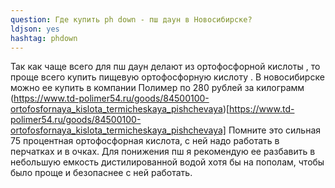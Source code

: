 ```yaml
---
question: Где купить ph down - пш даун в Новосибирске?
ldjson: yes 
hashtag: phdown
---
```


Так как чаще всего для пш даун делают из ортофосфорной кислоты , то проще всего купить пищевую ортофосфорную кислоту .
В новосибирске можно ее купить в компании Полимер по 280 рублей за килограмм (https://www.td-polimer54.ru/goods/84500100-ortofosfornaya_kislota_termicheskaya_pishchevaya)[https://www.td-polimer54.ru/goods/84500100-ortofosfornaya_kislota_termicheskaya_pishchevaya]
Помните это сильная 75 процентная ортофосфорная кислота, с ней надо работать в перчатках и в очках.
Для понижения пш я рекомендую ее разбавить в небольшую емкость дистилированной водой хотя бы на пополам, чтобы было проще и безопаснее с ней работать.
